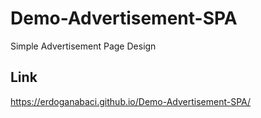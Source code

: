 # Demo-Advertisement-SPA
Simple Advertisement Page Design

## Link
https://erdoganabaci.github.io/Demo-Advertisement-SPA/

